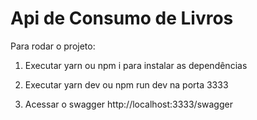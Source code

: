 # Api de Consumo de Livros

Para rodar o projeto:

1. Executar yarn ou npm i para instalar as dependências

2. Executar yarn dev ou npm run dev na porta 3333

3. Acessar o swagger http://localhost:3333/swagger
